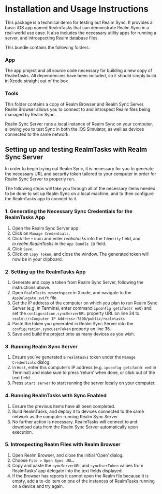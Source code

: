 # Installation and Usage Instructions

This package is a technical demo for testing out Realm Sync. It provides a basic iOS app named RealmTasks that can demonstrate Realm Sync in a real-world use case. It also includes the necessary utility apps for running a server, and introspecting Realm database files.

This bundle contains the following folders:

### App 
The app project and all source code necessary for building a new copy of RealmTasks. All dependencies have been included, so it should simply build in Xcode straight out of the box
### Tools
This folder contains a copy of Realm Browser and Realm Sync Server. Realm Browser allows you to connect to and introspect Realm files being managed by Realm Sync. 

Realm Sync Server runs a local instance of Realm Sync on your computer, allowing you to test Sync in both the iOS Simulator, as well as devices connected to the same network.

## Setting up and testing RealmTasks with Realm Sync Server
In order to begin trying out Realm Sync, it is necessary for you to generate the necessary URL and security token tailored to your computer in order for Realm Sync Server to properly run.

The following steps will take you through all of the necessary items needed to be done to set up Realm Sync on a local machine, and to then configure the RealmTasks app to connect to it.

### 1. Generating the Necessary Sync Credentials for the RealmTasks App
1. Open the Realm Sync Server app.
2. Click on `Manage Credentials`.
3. Click the `+` icon and enter *realmtasks* into the `Identity` field, and *io.realm.RealmTasks* in the `App Bundle ID` field.
4. Click `Save`.
5. Click on `Copy Token`, and close the window. The generated token will now be in your clipboard.

### 2. Setting up the RealmTasks App
1. Generate and copy a token from Realm Sync Server, following the instructions above.
2. Open `RealmTasks.xcworkspace` in Xcode, and navigate to the `AppDelegate.swift` file.
3. Get the IP address of the computer on which you plan to run Realm Sync Server (e.g. in Terminal, enter command `ipconfig getifaddr en0`) and set the `configuration.syncServerURL` property URL on line 34 to `realm://<Computer IP Address>:7800/public/realmtasks`
4. Paste the token you generated in Realm Sync Server into the `configuration.syncUserToken` property on line 35.
5. Save and build the project onto as many devices as you wish.

### 3. Running Realm Sync Server
1. Ensure you’ve generated a `realmtasks` token under the `Manage Credentials` dialog.
2. In `Host`, enter this computer’s IP address (e.g. `ipconfig getifaddr en0` in Terminal) and make sure to press ‘return’ when done, or click out of the text field.
3. Press `Start server` to start running the server locally on your computer.

### 4. Running RealmTasks with Sync Enabled
1. Ensure the previous items have all been completed.
2. Build RealmTasks, and deploy it to devices connected to the same network as the computer running Realm Sync Server.
3. No further action is necessary. RealmTasks will connect to and download data from the Realm Sync Server automatically upon execution.

### 5. Introspecting Realm Files with Realm Browser
1. Open Realm Browser, and close the initial ‘Open’ dialog.
2. Choose `File > Open Sync URL…`
3. Copy and paste the `syncServerURL` and `syncUserToken` values from RealmTasks’ app delegate into the text fields displayed.
4. If the Browser has reports it cannot open the Realm file because it is empty, add a to-do item on one of the instances of RealmTasks running on a device and try again.
